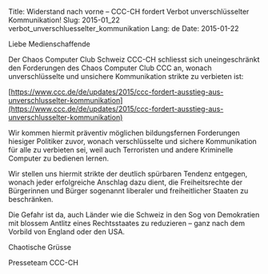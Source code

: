 Title: Widerstand nach vorne – CCC-CH fordert Verbot unverschlüsselter Kommunikation!
Slug: 2015-01_22 verbot_unverschluesselter_kommunikation
Lang: de
Date: 2015-01-22

Liebe Medienschaffende 

Der Chaos Computer Club Schweiz CCC-CH schliesst sich uneingeschränkt den Forderungen des Chaos Computer Club CCC an, wonach unverschlüsselte und unsichere Kommunikation strikte zu verbieten ist: 

[https://www.ccc.de/de/updates/2015/ccc-fordert-ausstieg-aus-unverschlusselter-kommunikation](https://www.ccc.de/de/updates/2015/ccc-fordert-ausstieg-aus-unverschlusselter-kommunikation)

Wir kommen hiermit präventiv möglichen bildungsfernen Forderungen hiesiger Politiker zuvor, wonach verschlüsselte und sichere Kommunikation für alle zu verbieten sei, weil auch Terroristen und andere Kriminelle Computer zu bedienen lernen. 

Wir stellen uns hiermit strikte der deutlich spürbaren Tendenz entgegen, wonach jeder erfolgreiche Anschlag dazu dient, die Freiheitsrechte der Bürgerinnen und Bürger sogenannt liberaler und freiheitlicher Staaten zu beschränken. 

Die Gefahr ist da, auch Länder wie die Schweiz in den Sog von Demokratien mit blossem Antlitz eines Rechtsstaates zu reduzieren – ganz nach dem Vorbild von England oder den USA. 

Chaotische Grüsse 

Presseteam CCC-CH 
